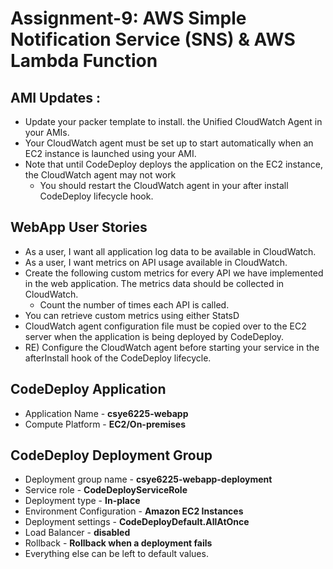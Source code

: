 # Assignment-9: AWS Simple Notification Service (SNS) & AWS Lambda Function

## AMI Updates :
* Update your packer template to install. the Unified CloudWatch Agent in your AMIs.
* Your CloudWatch agent must be set up to start automatically when an EC2 instance is launched using your AMI.
* Note that until CodeDeploy deploys the application on the EC2 instance, the CloudWatch agent may not work 
    * You should restart the CloudWatch agent in your after install CodeDeploy lifecycle hook.

## WebApp User Stories
* As a user, I want all application log data to be available in CloudWatch.
* As a user, I want metrics on API usage available in CloudWatch.
* Create the following custom metrics for every API we have implemented in the web application. The metrics data should be collected in CloudWatch.
    * Count the number of times each API is called.
* You can retrieve custom metrics using either StatsD
* CloudWatch agent configuration file must be copied over to the EC2 server when the application is being deployed by CodeDeploy.
* RE) Configure the CloudWatch agent before starting your service in the afterInstall hook of the CodeDeploy lifecycle.


## CodeDeploy Application
- Application Name - **csye6225-webapp**
- Compute Platform - **EC2/On-premises**

## CodeDeploy Deployment Group
- Deployment group name - **csye6225-webapp-deployment**
- Service role - **CodeDeployServiceRole**
- Deployment type - **In-place**
- Environment Configuration - **Amazon EC2 Instances**
- Deployment settings - **CodeDeployDefault.AllAtOnce**
- Load Balancer - **disabled**
- Rollback - **Rollback when a deployment fails**
- Everything else can be left to default values.
